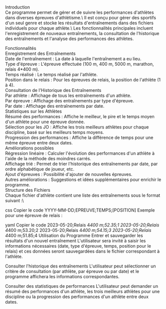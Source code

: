 Introduction\
Ce programme permet de gérer et de suivre les performances d'athlètes dans diverses épreuves d'athlétisme.\ Il est conçu pour gérer des sportifs d'un seul genre et stocke les résultats d'entraînements dans des fichiers individuels pour chaque athlète.\ Les fonctionnalités principales incluent l'enregistrement de nouveaux entraînements, la consultation de l'historique des entraînements et l'analyse des performances des athlètes.

Fonctionnalités\
Enregistrement des Entraînements\
Date de l'entraînement : La date à laquelle l'entraînement a eu lieu.\
Type d'épreuve : L'épreuve effectuée (100 m, 400 m, 5000 m, marathon, relais 4*400 m).\
Temps réalisé : Le temps réalisé par l'athlète.\
Position dans le relais : Pour les épreuves de relais, la position de l'athlète (1 à 4).\
Consultation de l'Historique des Entraînements\
Par athlète : Affichage de tous les entraînements d'un athlète.\
Par épreuve : Affichage des entraînements par type d'épreuve.\
Par date : Affichage des entraînements par date.\
Statistiques sur les Athlètes\
Résumé des performances : Affiche le meilleur, le pire et le temps moyen d'un athlète pour une épreuve donnée.\
Sélection pour les JO : Affiche les trois meilleurs athlètes pour chaque discipline, basé sur les meilleurs temps moyens.\
Progression des performances : Affiche la différence de temps pour une même épreuve entre deux dates.\
Améliorations possibles\
Régression linéaire : Calculer l'évolution des performances d'un athlète à l'aide de la méthode des moindres carrés.\
Affichage trié : Permet de trier l'historique des entraînements par date, par ordre alphabétique de joueur, etc.\
Ajout d'épreuves : Possibilité d'ajouter de nouvelles épreuves.\
Autres améliorations : Suggestions et idées supplémentaires pour enrichir le programme.\
Structure des Fichiers\
Chaque fichier d'athlète contient une liste des entraînements sous le format suivant :\

css
Copier le code
YYYY-MM-DD;EPREUVE;TEMPS;[POSITION]
Exemple pour une épreuve de relais :

yaml
Copier le code
2023-05-20;Relais 4*400 m;52.35;1
2023-05-20;Relais 4*400 m;53.20;2
2023-05-20;Relais 4*400 m;54.15;3
2023-05-20;Relais 4*400 m;51.85;4
Utilisation du Programme
Entrer et sauvegarder les résultats d'un nouvel entraînement
L'utilisateur sera invité à saisir les informations nécessaires (date, type d'épreuve, temps, position pour le relais) et ces données seront sauvegardées dans le fichier correspondant à l'athlète.

Consulter l'historique des entraînements
L'utilisateur peut sélectionner un critère de consultation (par athlète, par épreuve ou par date) et le programme affichera les informations correspondantes.

Consulter des statistiques de performances
L'utilisateur peut demander un résumé des performances d'un athlète, les trois meilleurs athlètes pour une discipline ou la progression des performances d'un athlète entre deux dates.

